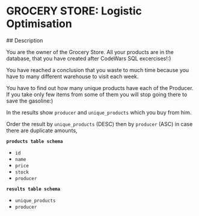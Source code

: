 # GROCERY STORE: Logistic Optimisation

## Description

You are the owner of the Grocery Store. All your products are in the database, that you have created after CodeWars SQL excercises!:)

You have reached a conclusion that you waste to much time because you have to many different warehouse to visit each week.

You have to find out how many unique products have each of the Producer. If you take only few items from some of them you will stop going there to save the gasoline:)

In the results show `producer` and `unique_products` which you buy from him.

Order the result by `unique_products` (DESC) then by `producer` (ASC) in case there are duplicate amounts,

**`products table schema`**

* `id`
* `name`
* `price`
* `stock`
* `producer`

**`results table schema`**

* `unique_products`
* `producer`
